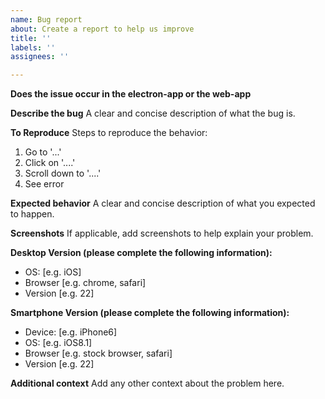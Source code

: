 ```yaml
---
name: Bug report
about: Create a report to help us improve
title: ''
labels: ''
assignees: ''

---
```


**Does the issue occur in the electron-app or the web-app**

**Describe the bug**
A clear and concise description of what the bug is.

**To Reproduce**
Steps to reproduce the behavior:
1. Go to '...'
2. Click on '....'
3. Scroll down to '....'
4. See error

**Expected behavior**
A clear and concise description of what you expected to happen.

**Screenshots**
If applicable, add screenshots to help explain your problem.

**Desktop Version (please complete the following information):**
 - OS: [e.g. iOS]
 - Browser [e.g. chrome, safari]
 - Version [e.g. 22]

**Smartphone Version (please complete the following information):**
 - Device: [e.g. iPhone6]
 - OS: [e.g. iOS8.1]
 - Browser [e.g. stock browser, safari]
 - Version [e.g. 22]

**Additional context**
Add any other context about the problem here.

